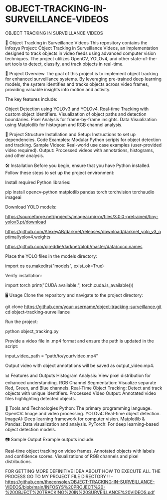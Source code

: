 # OBJECT-TRACKING-IN-SURVEILLANCE-VIDEOS
OBJECT TRACKING IN SURVEILLANCE VIDEOS

🚀 Object Tracking in Surveillance Videos
This repository contains the Infosys Project: Object Tracking in Surveillance Videos, an implementation designed to track objects in video feeds using advanced computer vision techniques. The project utilizes OpenCV, YOLOv4, and other state-of-the-art tools to detect, classify, and track objects in real-time.

📝 Project Overview
The goal of this project is to implement object tracking for enhanced surveillance systems. By leveraging pre-trained deep learning models, the system identifies and tracks objects across video frames, providing valuable insights into motion and activity.

The key features include:

Object Detection using YOLOv3 and YOLOv4.
Real-time Tracking with custom object identifiers.
Visualization of object paths and detection boundaries.
Pixel Analysis for frame-by-frame insights.
Data Visualization using Matplotlib for histogram and RGB channel analysis.

📁 Project Structure
Installation and Setup: Instructions to set up dependencies.
Code Examples: Modular Python scripts for object detection and tracking.
Sample Videos: Real-world use case examples (user-provided video required).
Output: Processed videos with annotations, histograms, and other analysis.

🛠️ Installation
Before you begin, ensure that you have Python installed. Follow these steps to set up the project environment:

Install required Python libraries:

pip install opencv-python matplotlib pandas torch torchvision torchaudio imageai

Download YOLO models:

https://sourceforge.net/projects/imageai.mirror/files/3.0.0-pretrained/tiny-yolov3.pt/download

https://github.com/AlexeyAB/darknet/releases/download/darknet_yolo_v3_optimal/yolov4.weights

https://github.com/pjreddie/darknet/blob/master/data/coco.names

Place the YOLO files in the models directory:


import os
os.makedirs("models", exist_ok=True)

Verify installation:


import torch
print("CUDA available:", torch.cuda.is_available())

🖥️ Usage
Clone the repository and navigate to the project directory:

git clone https://github.com/your-username/object-tracking-surveillance.git
cd object-tracking-surveillance

Run the project:


python object_tracking.py

Provide a video file in .mp4 format and ensure the path is updated in the script:


input_video_path = "path/to/your/video.mp4"

Output video with object annotations will be saved as output_video.mp4.

📊 Features and Outputs
Histogram Analysis: View pixel distribution for enhanced understanding.
RGB Channel Segmentation: Visualize separate Red, Green, and Blue channels.
Real-Time Object Tracking: Detect and track objects with unique identifiers.
Processed Video Output: Annotated video files highlighting detected objects.

🧰 Tools and Technologies
Python: The primary programming language.
OpenCV: Image and video processing.
YOLOv4: Real-time object detection.
ImageAI: Deep learning framework for computer vision.
Matplotlib & Pandas: Data visualization and analysis.
PyTorch: For deep learning-based object detection models.

📷 Sample Output
Example outputs include:

Real-time object tracking on video frames.
Annotated objects with labels and confidence scores.
Visualizations of RGB channels and pixel distributions.

FOR GETTING MORE DEFINITIVE IDEA ABOUT HOW TO EXECUTE ALL THE PROCESS GO TO MY PROJECT FILE DIRECTORY !! - https://github.com/theconsoler/OBJECT-TRACKING-IN-SURVEILLANCE-VIDEOS/blob/main/INFOSYS%20PROJECT%20-%20OBJECT%20TRACKING%20IN%20SURVEILLANCE%20VIDEOS.pdf

